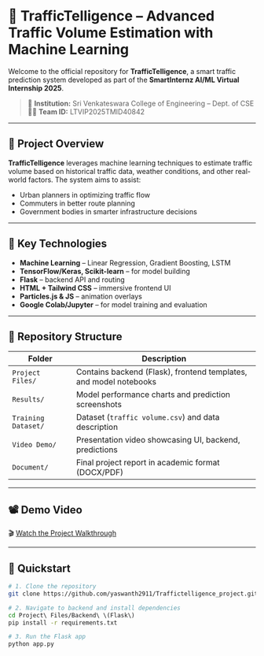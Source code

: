 # 🚦 TrafficTelligence – Advanced Traffic Volume Estimation with Machine Learning

Welcome to the official repository for **TrafficTelligence**, a smart traffic prediction system developed as part of the **SmartInternz AI/ML Virtual Internship 2025**.

> 🏫 **Institution:** Sri Venkateswara College of Engineering – Dept. of CSE  
> 👨‍💻 **Team ID:** LTVIP2025TMID40842

---

## 📌 Project Overview

**TrafficTelligence** leverages machine learning techniques to estimate traffic volume based on historical traffic data, weather conditions, and other real-world factors. The system aims to assist:

- Urban planners in optimizing traffic flow
- Commuters in better route planning
- Government bodies in smarter infrastructure decisions

---

## 🧠 Key Technologies

- **Machine Learning** – Linear Regression, Gradient Boosting, LSTM
- **TensorFlow/Keras, Scikit-learn** – for model building
- **Flask** – backend API and routing
- **HTML + Tailwind CSS** – immersive frontend UI
- **Particles.js & JS** – animation overlays
- **Google Colab/Jupyter** – for model training and evaluation

---

## 📁 Repository Structure

| Folder                | Description                                                                 |
|------------------------|-----------------------------------------------------------------------------|
| `Project Files/`       | Contains backend (Flask), frontend templates, and model notebooks           |
| `Results/`             | Model performance charts and prediction screenshots                         |
| `Training Dataset/`    | Dataset (`traffic volume.csv`) and data description                         |
| `Video Demo/`          | Presentation video showcasing UI, backend, predictions                      |
| `Document/`            | Final project report in academic format (DOCX/PDF)                          |

---

## 📽 Demo Video

🎬 [Watch the Project Walkthrough](https://drive.google.com/file/d/1h3FyrM2kIMZr0FBHVE1NwXTmgbMDDr6M/view?usp=sharing)

---

## 🚀 Quickstart

```bash
# 1. Clone the repository
git clone https://github.com/yaswanth2911/Traffictelligence_project.git

# 2. Navigate to backend and install dependencies
cd Project\ Files/Backend\ \(Flask\)
pip install -r requirements.txt

# 3. Run the Flask app
python app.py
